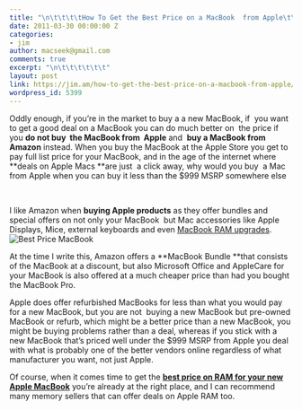 ```yaml
---
title: "\n\t\t\t\tHow To Get the Best Price on a MacBook  from Apple\t\t"
date: 2011-03-30 00:00:00 Z
categories:
- jim
author: macseek@gmail.com
comments: true
excerpt: "\n\t\t\t\t\t\t"
layout: post
link: https://jim.am/how-to-get-the-best-price-on-a-macbook-from-apple/
wordpress_id: 5399
---
```


Oddly enough, if you’re in the market to buy a a new MacBook, if  you want to get a good deal on a MacBook you can do much better on  the price if you **do not buy  the MacBook from  Apple** and  **buy a MacBook from Amazon** instead. When you buy the MacBook at the Apple Store you get to pay full list price for your MacBook, and in the age of the internet where **deals on Apple Macs **are just  a click away, why would you buy  a Mac from Apple when you can buy it less than the $999 MSRP somewhere else




 




I like Amazon when **buying Apple products** as they offer bundles and special offers on not only your MacBook  but Mac accessories like Apple Displays, Mice, external keyboards and even [MacBook RAM upgrades](http://www.jim.am/).![Best Price MacBook](http://www.jim.am/wp-content/uploads/2011/03/Screen-shot-2011-03-30-at-5.31.00-PM.png)




At the time I write this, Amazon offers a **MacBook Bundle **that consists of the MacBook at a discount, but also Microsoft Office and AppleCare for your MacBook is also offered at a much cheaper price than had you bought the MacBook Pro.




Apple does offer refurbished MacBooks for less than what you would pay for a new MacBook, but you are not  buying a new MacBook but pre-owned MacBook or refurb, which might be a better price than a new MacBook, you might be buying problems rather than a deal, whereas if you stick with a new MacBook that’s priced well under the $999 MSRP from Apple you deal with what is probably one of the better vendors online regardless of what manufacturer you want, not just Apple.




Of course, when it comes time to get the **[best price on RAM for your new Apple MacBook](http://www.jim.am/memory/MacBook_(1066_DDR3)/)** you’re already at the right place, and I can recommend many memory sellers that can offer deals on Apple RAM too.


		
